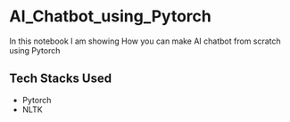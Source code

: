 # AI_Chatbot_using_Pytorch

In this notebook I am showing How you can make AI chatbot from scratch using Pytorch


## Tech Stacks Used
*  Pytorch
*  NLTK
